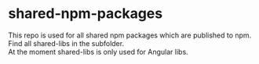 # shared-npm-packages
This repo is used for all shared npm packages which are published to npm.<br>
Find all shared-libs in the subfolder.<br>
At the moment shared-libs is only used for Angular libs.